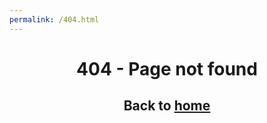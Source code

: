 ```yaml
---
permalink: /404.html
---
```

# <div align="center"> 404 - Page not found </div>
## <div align="center"> Back to [home](index.html) </div>

